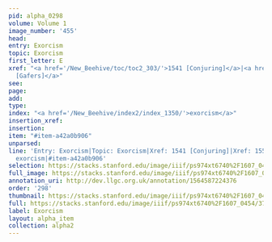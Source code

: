 ```yaml
---
pid: alpha_0298
volume: Volume 1
image_number: '455'
head: 
entry: Exorcism
topic: Exorcism
first_letter: E
xref: "<a href='/New_Beehive/toc/toc2_303/'>1541 [Conjuring]</a>|<a href='/New_Beehive/toc/toc2_305/'>1551
  [Gafers]</a>"
see: 
page: 
add: 
type: 
index: "<a href='/New_Beehive/index2/index_1350/'>exorcism</a>"
insertion_xref: 
insertion: 
item: "#item-a42a0b906"
unparsed: 
line: 'Entry: Exorcism|Topic: Exorcism|Xref: 1541 [Conjuring]|Xref: 1551 [Gafers]|Index:
  exorcism|#item-a42a0b906'
selection: https://stacks.stanford.edu/image/iiif/ps974xt6740%2F1607_0454/378,797,3102,310/full/0/default.jpg
full_image: https://stacks.stanford.edu/image/iiif/ps974xt6740%2F1607_0454/full/full/0/default.jpg
annotation_uri: http://dev.llgc.org.uk/annotation/1564587224376
order: '298'
thumbnail: https://stacks.stanford.edu/image/iiif/ps974xt6740%2F1607_0454/378,797,600,180/250,/0/default.jpg
full: https://stacks.stanford.edu/image/iiif/ps974xt6740%2F1607_0454/378,797,3102,310/full/0/default.jpg
label: Exorcism
layout: alpha_item
collection: alpha2
---
```

